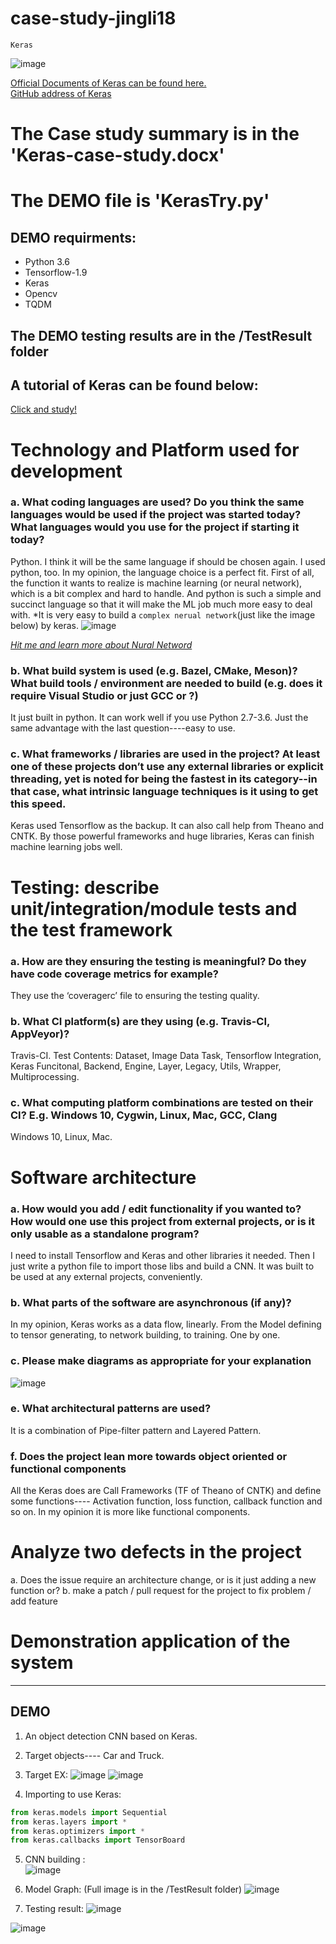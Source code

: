 # case-study-jingli18
`Keras`  
  
![image](https://github.com/ec500-software-engineering/case-study-jingli18/raw/master/images/keras.jpg)

[Official Documents of Keras can be found here.](https://keras.io/)  
[GitHub address of Keras](https://github.com/keras-team/keras)
# The Case study summary is in the 'Keras-case-study.docx'
# The DEMO file is 'KerasTry.py'
## DEMO requirments:
* Python 3.6
* Tensorflow-1.9
* Keras
* Opencv
* TQDM
## The DEMO testing results are in the /TestResult folder
## A tutorial of Keras can be found below:

[Click and study!](https://www.datacamp.com/community/tutorials/deep-learning-python?utm_source=adwords_ppc&utm_campaignid=1658343521&utm_adgroupid=63833880615&utm_device=c&utm_keyword=keras&utm_matchtype=p&utm_network=g&utm_adpostion=1t1&utm_creative=319519154322&utm_targetid=aud-299261629654:kwd-295071417107&utm_loc_interest_ms=&utm_loc_physical_ms=9001996&gclid=CjwKCAjwqLblBRBYEiwAV3pCJkyW1QJ0SQ2EzX-33mb-S8egkO0EvWZEMwPdIVmLUPI3Hoe7MiSMLhoCSD8QAvD_BwE)

# Technology and Platform used for development
### a.	What coding languages are used? Do you think the same languages would be used if the project was started today? What languages would you use for the project if starting it today?
Python.
I think it will be the same language if should be chosen again. 
I used python, too. 
In my opinion, the language choice is a perfect fit. First of all, the function it wants to realize is machine learning (or neural network), which is a bit complex and hard to handle. And python is such a simple and succinct language so that it will make the ML job much more easy to deal with.
*It is very easy to build a `complex nerual network`(just like the image below) by keras.
![image](https://github.com/ec500-software-engineering/case-study-jingli18/raw/master/images/NN.png)  

[*Hit me and learn more about Nural Netword*](https://en.wikipedia.org/wiki/Artificial_neural_network)

### b.	What build system is used (e.g. Bazel, CMake, Meson)? What build tools / environment are needed to build (e.g. does it require Visual Studio or just GCC or ?)
It just built in python. It can work well if you use Python 2.7-3.6. Just the same advantage with the last question----easy to use.
### c.	What frameworks / libraries are used in the project? At least one of these projects don’t use any external libraries or explicit threading, yet is noted for being the fastest in its category--in that case, what intrinsic language techniques is it using to get this speed. 
Keras used Tensorflow as the backup. It can also call help from Theano and CNTK. 
By those powerful frameworks and huge libraries, Keras can finish machine learning jobs well.

# Testing: describe unit/integration/module tests and the test framework
### a.	How are they ensuring the testing is meaningful? Do they have code coverage metrics for example?
They use the ‘coveragerc’ file to ensuring the testing quality.
### b.	What CI platform(s) are they using (e.g. Travis-CI, AppVeyor)?
Travis-CI.
Test Contents: Dataset, Image Data Task, Tensorflow Integration, Keras Funcitonal, Backend, Engine, Layer, Legacy, Utils, Wrapper, Multiprocessing.
### c.	What computing platform combinations are tested on their CI? E.g. Windows 10, Cygwin, Linux, Mac, GCC, Clang
Windows 10, Linux, Mac.

# Software architecture
### a.	How would you add / edit functionality if you wanted to? How would one use this project from external projects, or is it only usable as a standalone program?
I need to install Tensorflow and Keras and other libraries it needed. Then I just write a python file to import those libs and build a CNN. It was built to be used at any external projects, conveniently.
### b.	What parts of the software are asynchronous (if any)?
In my opinion, Keras works as a data flow, linearly.
From the Model defining to tensor generating, to network building, to training. One by one.
### c.	Please make diagrams as appropriate for your explanation
  
![image](https://github.com/ec500-software-engineering/case-study-jingli18/raw/master/images/diagram.jpg)
  
### e.	What architectural patterns are used?
It is a combination of Pipe-filter pattern and Layered Pattern.
### f.	Does the project lean more towards object oriented or functional components
All the Keras does are Call Frameworks (TF of Theano of CNTK) and define some functions---- Activation function, loss function, callback function and so on. In my opinion it is more like functional components.
# Analyze two defects in the project
a.	Does the issue require an architecture change, or is it just adding a new function or?
b.	make a patch / pull request for the project to fix problem / add feature

# Demonstration application of the system
---------
## DEMO
1)	An object detection CNN based on Keras.
2)	Target objects---- Car and Truck.
3)	Target EX:
![image](https://github.com/ec500-software-engineering/case-study-jingli18/raw/master/images/truck.jpg)
![image](https://github.com/ec500-software-engineering/case-study-jingli18/raw/master/images/car.jpg)
  
4)	Importing to use Keras:  
```python
from keras.models import Sequential
from keras.layers import *
from keras.optimizers import *
from keras.callbacks import TensorBoard
```

5)	CNN building :   
![image](https://github.com/ec500-software-engineering/case-study-jingli18/raw/master/images/CNN.jpg)

6)	Model Graph: (Full image is in the /TestResult folder)
![image](https://github.com/ec500-software-engineering/case-study-jingli18/raw/master/images/model.jpg)


7)	Testing result:
![image](https://github.com/ec500-software-engineering/case-study-jingli18/raw/master/TestResult/Accuracy.png)

![image](https://github.com/ec500-software-engineering/case-study-jingli18/raw/master/TestResult/Loss.png)





